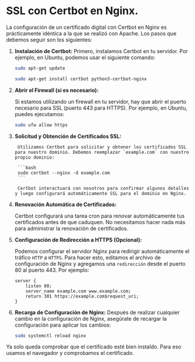 # SSL con Certbot en Nginx.

La configuración de un certificado digital con Certbot en Nginx es prácticamente idéntica a la que se realizó con Apache. Los pasos que debemos seguir son los siguientes:


1. **Instalación de Certbot:**
    Primero, instalamos Certbot en tu servidor. Por ejemplo, en Ubuntu, podemos usar el siguiente comando:

    ```bash
    sudo apt-get update
    ```

    ```bash
    sudo apt-get install certbot python3-certbot-nginx
    ```

2. **Abrir el Firewall (si es necesario):**
   
    Si estamos utilizando un firewall en tu servidor, hay que abrir el puerto necesario para SSL (puerto 443 para HTTPS). Por ejemplo, en Ubuntu, puedes ejecutamos:
    
    ```bash
    sudo ufw allow https
    ```

3. **Solicitud y Obtención de Certificados SSL:**
   
        Utilizamos Certbot para solicitar y obtener los certificados SSL para nuestro dominio. Debemos reemplazar `example.com` con nuestro propio dominio:

        ```bash
        sudo certbot --nginx -d example.com
        ```
        
        Certbot interactuará con nosotros para confirmar algunos detalles y luego configurará automáticamente SSL para el dominio en Nginx.

4. **Renovación Automática de Certificados:**
    
    Certbot configurará una tarea cron para renovar automáticamente tus certificados antes de que caduquen. No necesitamos hacer nada más para administrar la renovación de certificados.


5. **Configuración de Redirección a HTTPS (Opcional):**

    Podemos configurar el servidor Nginx para redirigir automáticamente el tráfico `HTTP` a `HTTPS`. Para hacer esto, editamos el archivo de configuración de Nginx y agregamos una `redirección` desde el puerto 80 al puerto 443. Por ejemplo:

    ```nginx
    server {
        listen 80;
        server_name example.com www.example.com;
        return 301 https://example.com$request_uri;
    }
    ```

6. **Recarga de Configuración de Nginx:**
    Después de realizar cualquier cambio en la configuración de Nginx, asegúrate de recargar la configuración para aplicar los cambios:
  
    ```bash
    sudo systemctl reload nginx
    ```

Ya solo queda comprobar que el certificado esté bien instaldo. Para eso usamos el navegador y comprobamos el certificado.